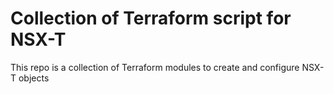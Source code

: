 # Collection of Terraform script for NSX-T
This repo is a collection of Terraform modules to create and configure NSX-T objects
